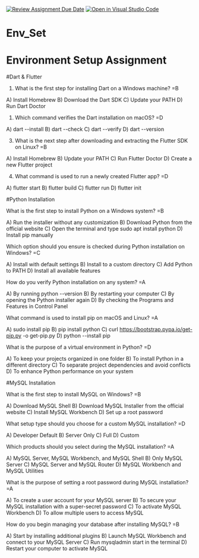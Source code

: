 [![Review Assignment Due Date](https://classroom.github.com/assets/deadline-readme-button-22041afd0340ce965d47ae6ef1cefeee28c7c493a6346c4f15d667ab976d596c.svg)](https://classroom.github.com/a/vnsr1XuU)
[![Open in Visual Studio Code](https://classroom.github.com/assets/open-in-vscode-2e0aaae1b6195c2367325f4f02e2d04e9abb55f0b24a779b69b11b9e10269abc.svg)](https://classroom.github.com/online_ide?assignment_repo_id=15808891&assignment_repo_type=AssignmentRepo)
# Env_Set

# Environment Setup Assignment

#Dart & Flutter

1. What is the first step for installing Dart on a Windows machine?
=B

A) Install Homebrew
B) Download the Dart SDK
C) Update your PATH
D) Run Dart Doctor


1. Which command verifies the Dart installation on macOS?
=D

A) dart --install
B) dart --check
C) dart --verify
D) dart --version


3. What is the next step after downloading and extracting the Flutter SDK on Linux?
=B

A) Install Homebrew
B) Update your PATH
C) Run Flutter Doctor
D) Create a new Flutter project


4. What command is used to run a newly created Flutter app?
=D

A) flutter start
B) flutter build
C) flutter run
D) flutter init


#Python Installation

What is the first step to install Python on a Windows system?
=B

A) Run the installer without any customization
B) Download Python from the official website
C) Open the terminal and type sudo apt install python
D) Install pip manually

Which option should you ensure is checked during Python installation on Windows?
=C

A) Install with default settings
B) Install to a custom directory
C) Add Python to PATH
D) Install all available features

How do you verify Python installation on any system?
=A

A) By running python --version
B) By restarting your computer
C) By opening the Python installer again
D) By checking the Programs and Features in Control Panel

What command is used to install pip on macOS and Linux?
=A

A) sudo install pip
B) pip install python
C) curl https://bootstrap.pypa.io/get-pip.py -o get-pip.py
D) python --install pip

What is the purpose of a virtual environment in Python?
=D

A) To keep your projects organized in one folder
B) To install Python in a different directory
C) To separate project dependencies and avoid conflicts
D) To enhance Python performance on your system

#MySQL Installation

What is the first step to install MySQL on Windows?
=B

A) Download MySQL Shell
B) Download MySQL Installer from the official website
C) Install MySQL Workbench
D) Set up a root password

What setup type should you choose for a custom MySQL installation?
=D

A) Developer Default
B) Server Only
C) Full
D) Custom

Which products should you select during the MySQL installation?
=A

A) MySQL Server, MySQL Workbench, and MySQL Shell
B) Only MySQL Server
C) MySQL Server and MySQL Router
D) MySQL Workbench and MySQL Utilities

What is the purpose of setting a root password during MySQL installation?
=A

A) To create a user account for your MySQL server
B) To secure your MySQL installation with a super-secret password
C) To activate MySQL Workbench
D) To allow multiple users to access MySQL

How do you begin managing your database after installing MySQL?
=B

A) Start by installing additional plugins
B) Launch MySQL Workbench and connect to your MySQL Server
C) Run mysqladmin start in the terminal
D) Restart your computer to activate MySQL
